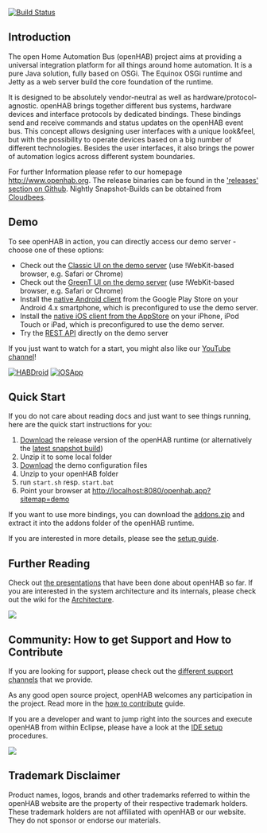 [![Build Status](http://openhab-ci.innoq.io/jenkins/job/openhab/badge/icon)](http://openhab-ci.innoq.io/jenkins/job/openhab/)

## Introduction

The open Home Automation Bus (openHAB) project aims at providing a universal integration platform for all things around home automation. It is a pure Java solution, fully based on OSGi. The Equinox OSGi runtime and Jetty as a web server build the core foundation of the runtime.

It is designed to be absolutely vendor-neutral as well as hardware/protocol-agnostic. openHAB brings together different bus systems, hardware devices and interface protocols by dedicated bindings. These bindings send and receive commands and status updates on the openHAB event bus. This concept allows designing user interfaces with a unique look&feel, but with the possibility to operate devices based on a big number of different technologies. Besides the user interfaces, it also brings the power of automation logics across different system boundaries.

For further Information please refer to our homepage http://www.openhab.org. The release binaries can be found in the ['releases' section on Github](https://github.com/openhab/openhab/releases). Nightly Snapshot-Builds can be obtained from [Cloudbees](https://openhab.ci.cloudbees.com/job/openHAB/).


## Demo

To see openHAB in action, you can directly access our demo server - choose one of these options:
- Check out the [Classic UI on the demo server](http://demo.openhab.org:8080/openhab.app?sitemap=demo) (use !WebKit-based browser, e.g. Safari or Chrome)
- Check out the [GreenT UI on the demo server](http://demo.openhab.org:8080/greent/) (use !WebKit-based browser, e.g. Safari or Chrome)
- Install the [native Android client](https://play.google.com/store/apps/details?id=org.openhab.habdroid) from the Google Play Store on your Android 4.x smartphone, which is preconfigured to use the demo server.
- Install the [native iOS client from the AppStore](http://itunes.apple.com/us/app/openhab/id492054521?mt=8) on your iPhone, iPod Touch or iPad, which is preconfigured to use the demo server.
- Try the [REST API](http://demo.openhab.org:8080/rest) directly on the demo server

If you just want to watch for a start, you might also like our [YouTube channel](http://www.youtube.com/playlist?list=PLGlxCdrGUagz6lfgo9SlNLhdwI4la_VSv)!

[![HABDroid](https://developer.android.com/images/brand/en_app_rgb_wo_45.png)](https://play.google.com/store/apps/details?id=org.openhab.habdroid) [![iOSApp](http://raw.github.com/wiki/openhab/openhab/images/app-store-badges.png)](http://itunes.apple.com/us/app/openhab/id492054521?mt=8)


## Quick Start

If you do not care about reading docs and just want to see things running, here are the quick start instructions for you:

1. [Download](http://www.openhab.org/downloads.html) the release version of the openHAB runtime (or alternatively the [latest snapshot build](https://openhab.ci.cloudbees.com/job/openHAB))
1. Unzip it to some local folder
1. [Download](http://www.openhab.org/downloads.html) the demo configuration files
1. Unzip to your openHAB folder
1. run `start.sh` resp. `start.bat`
1. Point your browser at [http://localhost:8080/openhab.app?sitemap=demo](http://localhost:8080/openhab.app?sitemap=demo)

If you want to use more bindings, you can download the [addons.zip](http://www.openhab.org/downloads.html) and extract it into the addons folder of the openHAB runtime.

If you are interested in more details, please see the [setup guide](https://github.com/openhab/openhab/wiki/Quick-Setup-an-openHAB-Server).


## Further Reading

Check out [the presentations](https://github.com/openhab/openhab/wiki/Presentations) that have been done about openHAB so far. If you are interested in the system architecture and its internals, please check out the wiki for the [Architecture](https://github.com/openhab/openhab/wiki).

![](http://raw.github.com/wiki/openhab/openhab/images/features.png)

## Community: How to get Support and How to Contribute

If you are looking for support, please check out the [different support channels](https://github.com/openhab/openhab/wiki/Support-options-for-openHAB) that we provide.

As any good open source project, openHAB welcomes any participation in the project. Read more in the [how to contribute](https://github.com/openhab/openhab/wiki/How-To-Contribute) guide.

If you are a developer and want to jump right into the sources and execute openHAB from within Eclipse, please have a look at the [IDE setup](https://github.com/openhab/openhab/wiki/IDE-Setup) procedures.

[![](http://raw.github.com/wiki/openhab/openhab/images/twitter.png)](http://twitter.com/openHAB)

## Trademark Disclaimer

Product names, logos, brands and other trademarks referred to within the openHAB website are the property of their respective trademark holders. These trademark holders are not affiliated with openHAB or our website. They do not sponsor or endorse our materials.
